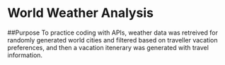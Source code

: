 # World Weather Analysis
##Purpose
To practice coding with APIs, weather data was retreived for randomly generated world cities and filtered based on traveller vacation preferences, and then a vacation itenerary was generated with travel information.
